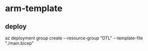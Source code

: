# arm-template

## deploy
az deployment group create --resource-group "DTL" --template-file "./main.bicep"